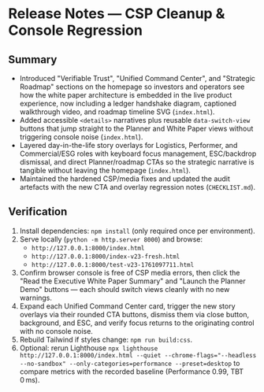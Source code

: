# Release Notes — CSP Cleanup & Console Regression

## Summary

- Introduced "Verifiable Trust", "Unified Command Center", and "Strategic Roadmap" sections on the homepage so investors and operators see how the white paper architecture is embedded in the live product experience, now including a ledger handshake diagram, captioned walkthrough video, and roadmap timeline SVG (`index.html`).
- Added accessible `<details>` narratives plus reusable `data-switch-view` buttons that jump straight to the Planner and White Paper views without triggering console noise (`index.html`).
- Layered day-in-the-life story overlays for Logistics, Performer, and Commercial/ESG roles with keyboard focus management, ESC/backdrop dismissal, and direct Planner/roadmap CTAs so the strategic narrative is tangible without leaving the homepage (`index.html`).
- Maintained the hardened CSP/media fixes and updated the audit artefacts with the new CTA and overlay regression notes (`CHECKLIST.md`).

## Verification

1. Install dependencies: `npm install` (only required once per environment).
2. Serve locally (`python -m http.server 8000`) and browse:
   - `http://127.0.0.1:8000/index.html`
   - `http://127.0.0.1:8000/index-v23-fresh.html`
   - `http://127.0.0.1:8000/test-v23-1761097711.html`
3. Confirm browser console is free of CSP media errors, then click the "Read the Executive White Paper Summary" and "Launch the Planner Demo" buttons — each should switch views cleanly with no new warnings.
4. Expand each Unified Command Center card, trigger the new story overlays via their rounded CTA buttons, dismiss them via close button, background, and ESC, and verify focus returns to the originating control with no console noise.
5. Rebuild Tailwind if styles change: `npm run build:css`.
6. Optional: rerun Lighthouse `npx lighthouse http://127.0.0.1:8000/index.html --quiet --chrome-flags="--headless --no-sandbox" --only-categories=performance --preset=desktop` to compare metrics with the recorded baseline (Performance 0.99, TBT 0 ms).
